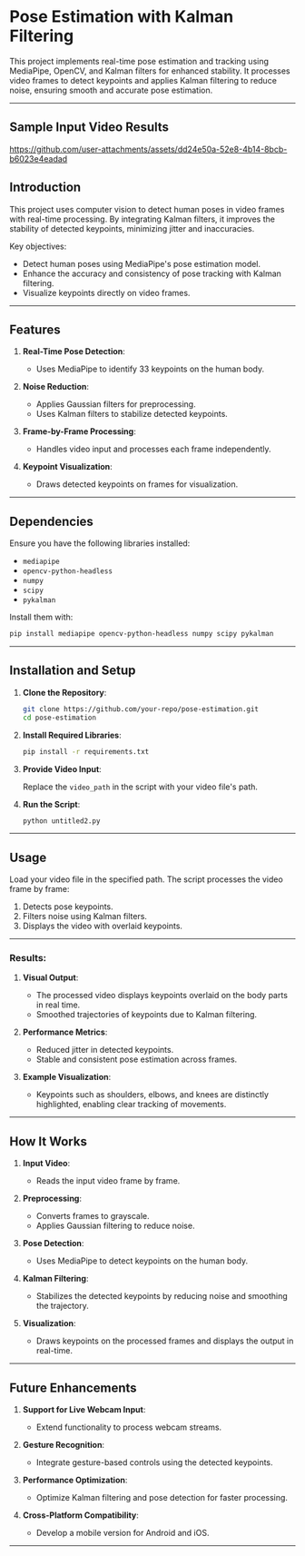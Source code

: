 # Pose Estimation with Kalman Filtering

This project implements real-time pose estimation and tracking using MediaPipe, OpenCV, and Kalman filters for enhanced stability. It processes video frames to detect keypoints and applies Kalman filtering to reduce noise, ensuring smooth and accurate pose estimation.

---
## Sample Input Video Results

https://github.com/user-attachments/assets/dd24e50a-52e8-4b14-8bcb-b6023e4eadad


## Introduction

This project uses computer vision to detect human poses in video frames with real-time processing. By integrating Kalman filters, it improves the stability of detected keypoints, minimizing jitter and inaccuracies.

Key objectives:
- Detect human poses using MediaPipe's pose estimation model.
- Enhance the accuracy and consistency of pose tracking with Kalman filtering.
- Visualize keypoints directly on video frames.

---

## Features

1. **Real-Time Pose Detection**:
   - Uses MediaPipe to identify 33 keypoints on the human body.

2. **Noise Reduction**:
   - Applies Gaussian filters for preprocessing.
   - Uses Kalman filters to stabilize detected keypoints.

3. **Frame-by-Frame Processing**:
   - Handles video input and processes each frame independently.

4. **Keypoint Visualization**:
   - Draws detected keypoints on frames for visualization.

---

## Dependencies

Ensure you have the following libraries installed:

- `mediapipe`
- `opencv-python-headless`
- `numpy`
- `scipy`
- `pykalman`

Install them with:

```bash
pip install mediapipe opencv-python-headless numpy scipy pykalman
```

---

## Installation and Setup

1. **Clone the Repository**:

   ```bash
   git clone https://github.com/your-repo/pose-estimation.git
   cd pose-estimation
   ```

2. **Install Required Libraries**:

   ```bash
   pip install -r requirements.txt
   ```

3. **Provide Video Input**:

   Replace the `video_path` in the script with your video file's path.

4. **Run the Script**:

   ```bash
   python untitled2.py
   ```

---

## Usage

Load your video file in the specified path. The script processes the video frame by frame:

1. Detects pose keypoints.
2. Filters noise using Kalman filters.
3. Displays the video with overlaid keypoints.


---


### Results:
1. **Visual Output**:
   - The processed video displays keypoints overlaid on the body parts in real time.
   - Smoothed trajectories of keypoints due to Kalman filtering.

2. **Performance Metrics**:
   - Reduced jitter in detected keypoints.
   - Stable and consistent pose estimation across frames.

3. **Example Visualization**:
   - Keypoints such as shoulders, elbows, and knees are distinctly highlighted, enabling clear tracking of movements.

---

## How It Works

1. **Input Video**:
   - Reads the input video frame by frame.

2. **Preprocessing**:
   - Converts frames to grayscale.
   - Applies Gaussian filtering to reduce noise.

3. **Pose Detection**:
   - Uses MediaPipe to detect keypoints on the human body.

4. **Kalman Filtering**:
   - Stabilizes the detected keypoints by reducing noise and smoothing the trajectory.

5. **Visualization**:
   - Draws keypoints on the processed frames and displays the output in real-time.

---

## Future Enhancements

1. **Support for Live Webcam Input**:
   - Extend functionality to process webcam streams.

2. **Gesture Recognition**:
   - Integrate gesture-based controls using the detected keypoints.

3. **Performance Optimization**:
   - Optimize Kalman filtering and pose detection for faster processing.

4. **Cross-Platform Compatibility**:
   - Develop a mobile version for Android and iOS.

---



